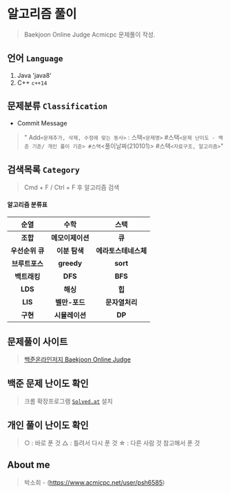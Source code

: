 # 알고리즘 풀이
> Baekjoon Online Judge Acmicpc 문제풀이 작성.



## 언어 `Language`

1. Java 'java8'
2. C++ `c++14`



## 문제분류 `Classification`

- Commit Message

> " Add`<문제추가, 삭제, 수정에 맞는 동사>` : 스택`<문제명>` #스택`<문제 난이도 - 백준 기준/ 개인 풀이 기준> #스택`<풀이날짜(210101)> #스택`<자료구조, 알고리즘>`"



## 검색목록 `Category`

> Cmd + F / Ctrl + F 후 알고리즘 검색

#### 알고리즘 분류표

|    **순열**     |     **수학**     |       **스택**       |
| :-------------: | :--------------: | :------------------: |
|    **조합**     | **메모이제이션** |        **큐**        |
| **우선순위 큐** |  **이분 탐색**   | **에라토스테네스체** |
| **브루트포스**  |    **greedy**    |       **sort**       |
|  **백트래킹**   |     **DFS**      |       **BFS**        |
|     **LDS**     |     **해싱**     |        **힙**        |
|     **LIS**     |  **벨만-포드**   |    **문자열처리**    |
|    **구현**     |  **시뮬레이션**  |        **DP**        |




## 문제풀이 사이트 

> [백준온라인저지 Baekjoon Online Judge](https://www.acmicpc.net/)




## 백준 문제 난이도 확인

> 크롬 확장프로그램 [`Solved.at`](https://solved.ac/) 설치



## 개인 풀이 난이도 확인

> ○ : 바로 푼 것
> △ : 틀려서 다시 푼 것
> ☆ : 다른 사람 것 참고해서 푼 것



## About me

> 박소희 - (https://www.acmicpc.net/user/psh6585)
